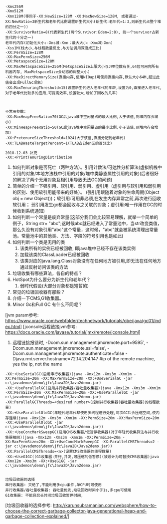 ````
-Xms256M 
-Xmx512M
-Xmn128M(等同于-XX:NewSize=128M -XX:MaxNewSize=128M, 或者通过-XX:NewRatio=3新生代和老年代比例设置新生代大小(新生代:老年代=1:3,则新生代占整个堆的四分之一))
-XX:SurvivorRatio=8(代表新生代(两个Survivor:Eden=2:8), 则一个survivor占新生代的十分之一)
老年代内存(初始化大小:-Xms减-Xmn；最大大小:-Xmx减-Xmn)
-Xss1M(栈大小,与线程数量反比,与方法调用深度成正比)
-XX:PermSize=128M
-XX:MaxPermSize=256M
-XX:MetaspaceSize=128M
-XX:MaxMetaspaceSize=256M(MetspaceSize上限大小与JVM位数有关,64位可用完所有机器内存, MaxMetspaceSize会动态的调整大小)
-XX:MaxDirectMemorySize(直接内存,使用NIOapi可使用直接内存,默认大小64M,超过此值会出现FullGc现象)
-XX:MaxTenuringThreshold=15(设置新生代进入老年代的年龄,设置为0,直接进入老年代,对于老年代比较多的应用,可提高效率,设置较大,增加了回收的几率)



不常用参数:
-XX:MaxHeapFreeRatio=70(GC后java堆中空闲量占的最大比例,大于该值,则堆内存会减小)
-XX:MinHeapFreeRatio=50(GC后java堆中空闲量占的最小比例,小于该值,则堆内存会增加)
-XX:PretenureSizeThreshold=1024(大于该值,直接分配到老年代)
-XX:TLABWasteTargetPercent=1(TLAB占Eden区的百分比)

2018-12-03 补充
-XX:+PrintTenuringDistribution

````

1. 如何判断对象是否死亡（两种方法）。引用计数法/可达性分析算法(虚拟机栈中引用的对象/本地方法栈中引用的对象/堆中类静态属性引用的对象)(后者很好的解决了两个无用对象互相引用导致无法GC的问题)
2. 简单的介绍一下强引用、软引用、弱引用、虚引用（虚引用与软引用和弱引用的区别、使用软引用能带来的好处）。
    (强引用跟随着对象的生命周期(Object obj = new Object())；软引用:可用非必须,在发生内存异常之前,再次进行回收软引用；
     弱引用发生gc都会回收与之关联的对象；虚引用:唯一作用在GC的时候收到系统通知)
3. 如何判断一个常量是废弃常量(这部分我们会比较容易理解，就举一个简单的例子，String str= "abc";这时候abc就已经进入了常量池中，当str改变类值，那么久没有对象引用"abc"这个常量，这时候，"abc"就会被系统清理出常量池。常量池中的其他类、方法、字段的符号引用也是如此)
4. 如何判断一个类是无用的类
    1. 该类所有的实例已经被回收, 即java堆中已经不存在该类实例
    2. 加载该类的ClassLoader已经被回收
    3. 该类对应的java.lang.Class对象没有在任何地方被引用,即无法在任何地方通过反射访问该类的方法
5. 垃圾收集有哪些算法，各自的特点？
6. HotSpot为什么要分为新生代和老年代？
    1. 弱时代假设(大部分对象都是短暂的)
7. 常见的垃圾回收器有那些？
8. 介绍一下CMS,G1收集器。
9. Minor Gc和Full GC 有什么不同呢？


[jvm param参考: https://www.oracle.com/webfolder/technetwork/tutorials/obe/java/gc01/index.html]
[jconsole远程链接jvm参考: https://docs.oracle.com/javase/tutorial/jmx/remote/jconsole.html]
1. 远程链接报错时, -Dcom.sun.management.jmxremote.port=9595′,
            -Dcom.sun.management.jmxremote.ssl=false’,
            -Dcom.sun.management.jmxremote.authenticate=false
            -Djava.rmi.server.hostname=72.14.204.147 #ip of the remote machine, yes the ip, not the name
            

````
-XX:+UseSerialGC(启用串行收集器)(java -Xmx12m -Xms3m -Xmn1m -XX:PermSize=20m -XX:MaxPermSize=20m -XX:+UseSerialGC -jar c:\javademos\demo\jfc\Java2D\Java2demo.jar)
-XX:+UseParallelGC(启用并行收集器/吞吐量收集器)(java -Xmx12m -Xms3m -Xmn1m -XX:PermSize=20m -XX:MaxPermSize=20m -XX:+UseParallelGC -jar c:\javademos\demo\jfc\Java2D\Java2demo.jar)
-XX:ParallelGCThreads=<desired number>(控制并行收集器(吞吐量收集器)的线程数量)
-XX:+UseParallelOldGC(年轻代老年代都使用多线程进行处理,每次GC后会压缩空间,使内存连续(java -Xmx12m -Xms3m -Xmn1m -XX:PermSize=20m -XX:MaxPermSize=20m -XX:+UseParallelOldGC -jar c:\javademos\demo\jfc\Java2D\Java2demo.jar))
-XX:+UseConcMarkSweepGC(启用CMS收集器/低暂停收集器(对于年轻代收集算法与并行收集器相同)(java -Xmx12m -Xms3m -Xmn1m -XX:PermSize=20m -XX:MaxPermSize=20m -XX:+UseConcMarkSweepGC -XX:ParallelCMSThreads=2 -jar c:\javademos\demo\jfc\Java2D\Java2demo.jar))
-XX:ParallelCMSThreads=<n>(设置CMS收集器的线程数量)
-XX:+UseG1GC((G1收集器:并行,并发,可压缩的低暂停)(被设计为可替换CMS收集器)java -Xmx12m -Xms3m -XX:+UseG1GC -jar c:\javademos\demo\jfc\Java2D\Java2demo.jar)


垃圾回收器的选择
串行收集器: 灭绝了,不能利用多cpu条件,单CPU时可使用
并行收集器/吞吐量收集器: 吞吐量优先,垃圾回收时间小于1s,多cpu可使用
G1收集器: 不能容忍长时间垃圾回收暂停时间,
````
[垃圾回收器的选择参考: http://karunsubramanian.com/websphere/how-to-choose-the-correct-garbage-collector-java-generational-heap-and-garbage-collection-explained/]